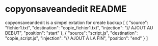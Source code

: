 # copyonsaveandedit README

copyonsaveandedit is a simpel extation for create backup
[
  {
    "source": "fichier1.txt",
    "destination": "copie_fichier1.txt",
    "injection": "// AJOUT AU DEBUT",
    "position": "start"
  },
  {
    "source": "script.js",
    "destination": "copie_script.js",
    "injection": "// AJOUT À LA FIN",
    "position": "end"
  }
]
